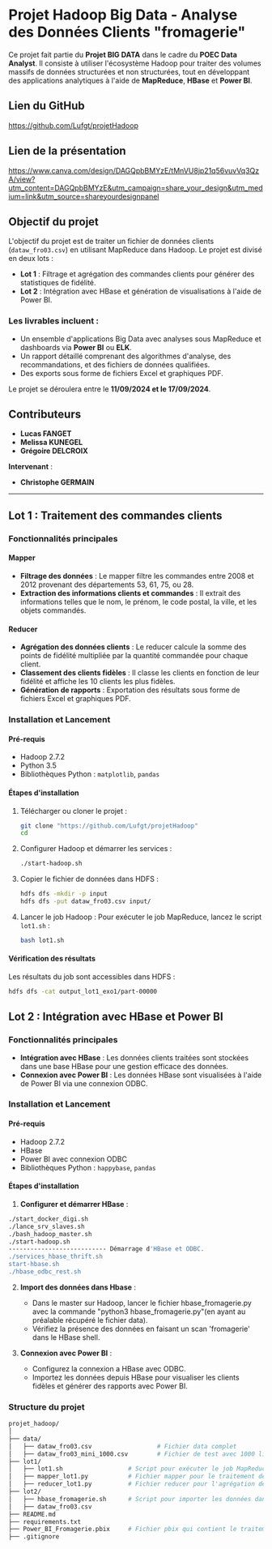 # Projet Hadoop Big Data - Analyse des Données Clients "fromagerie"

Ce projet fait partie du **Projet BIG DATA** dans le cadre du **POEC Data Analyst**. Il consiste à utiliser l'écosystème Hadoop pour traiter des volumes massifs de données structurées et non structurées, tout en développant des applications analytiques à l'aide de **MapReduce**, **HBase** et **Power BI**.

## Lien du GitHub
https://github.com/Lufgt/projetHadoop

## Lien de la présentation
https://www.canva.com/design/DAGQpbBMYzE/tMnVU8jp21q56vuvVq3QzA/view?utm_content=DAGQpbBMYzE&utm_campaign=share_your_design&utm_medium=link&utm_source=shareyourdesignpanel

## Objectif du projet

L'objectif du projet est de traiter un fichier de données clients (`dataw_fro03.csv`) en utilisant MapReduce dans Hadoop. Le projet est divisé en deux lots :

- **Lot 1** : Filtrage et agrégation des commandes clients pour générer des statistiques de fidélité.
- **Lot 2** : Intégration avec HBase et génération de visualisations à l'aide de Power BI.

### Les livrables incluent :

- Un ensemble d'applications Big Data avec analyses sous MapReduce et dashboards via **Power BI** ou **ELK**.
- Un rapport détaillé comprenant des algorithmes d'analyse, des recommandations, et des fichiers de données qualifiées.
- Des exports sous forme de fichiers Excel et graphiques PDF.

Le projet se déroulera entre le **11/09/2024 et le 17/09/2024**.

## Contributeurs

- **Lucas FANGET**
- **Melissa KUNEGEL**
- **Grégoire DELCROIX**

**Intervenant** :
- **Christophe GERMAIN**

---

## Lot 1 : Traitement des commandes clients

### Fonctionnalités principales

#### Mapper
- **Filtrage des données** : Le mapper filtre les commandes entre 2008 et 2012 provenant des départements 53, 61, 75, ou 28.
- **Extraction des informations clients et commandes** : Il extrait des informations telles que le nom, le prénom, le code postal, la ville, et les objets commandés.

#### Reducer
- **Agrégation des données clients** : Le reducer calcule la somme des points de fidélité multipliée par la quantité commandée pour chaque client.
- **Classement des clients fidèles** : Il classe les clients en fonction de leur fidélité et affiche les 10 clients les plus fidèles.
- **Génération de rapports** : Exportation des résultats sous forme de fichiers Excel et graphiques PDF.

### Installation et Lancement

#### Pré-requis
- Hadoop 2.7.2
- Python 3.5
- Bibliothèques Python : `matplotlib`, `pandas`

#### Étapes d'installation

1. Télécharger ou cloner le projet :
    ```bash
    git clone "https://github.com/Lufgt/projetHadoop"
    cd 
    ```

2. Configurer Hadoop et démarrer les services :
    ```bash
    ./start-hadoop.sh
    ```

3. Copier le fichier de données dans HDFS :
    ```bash
    hdfs dfs -mkdir -p input
    hdfs dfs -put dataw_fro03.csv input/
    ```

4. Lancer le job Hadoop :
    Pour exécuter le job MapReduce, lancez le script `lot1.sh` :
    ```bash
    bash lot1.sh
    ```

#### Vérification des résultats
Les résultats du job sont accessibles dans HDFS :
```bash
hdfs dfs -cat output_lot1_exo1/part-00000
```


## Lot 2 : Intégration avec HBase et Power BI

### Fonctionnalités principales
- **Intégration avec HBase** : Les données clients traitées sont stockées dans une base HBase pour une gestion efficace des données.
- **Connexion avec Power BI** : Les données HBase sont visualisées à l'aide de Power BI via une connexion ODBC.

### Installation et Lancement

#### Pré-requis
- Hadoop 2.7.2
- HBase
- Power BI avec connexion ODBC
- Bibliothèques Python : `happybase`, `pandas`

#### Étapes d'installation

1. **Configurer et démarrer HBase** :
```bash
./start_docker_digi.sh
./lance_srv_slaves.sh
./bash_hadoop_master.sh
./start-hadoop.sh
--------------------------- Démarrage d'HBase et ODBC.
./services_hbase_thrift.sh
start-hbase.sh
./hbase_odbc_rest.sh
```
2. **Import des données dans Hbase** :
   - Dans le master sur Hadoop, lancer le fichier hbase_fromagerie.py avec la commande "python3 hbase_fromagerie.py"(en ayant au préalable récupéré le fichier data).
   - Vérifiez la présence des données en faisant un scan 'fromagerie' dans le HBase shell.


3. **Connexion avec Power BI** :
   - Configurez la connexion a HBase avec ODBC.
   - Importez les données depuis HBase pour visualiser les clients fidèles et générer des rapports avec Power BI.

### Structure du projet

```bash
projet_hadoop/
│
├── data/
│   ├── dataw_fro03.csv                  # Fichier data complet
│   ├── dataw_fro03_mini_1000.csv        # Fichier de test avec 1000 lignes
├── lot1/
│   ├── lot1.sh                  # Script pour exécuter le job MapReduce
│   ├── mapper_lot1.py           # Fichier mapper pour le traitement des données
│   ├── reducer_lot1.py          # Fichier reducer pour l'agrégation des données
├── lot2/
│   ├── hbase_fromagerie.sh      # Script pour importer les données dans HBase
│   ├── dataw_fro03.csv             
├── README.md                    
├── requirements.txt
├── Power_BI_Fromagerie.pbix     # Fichier pbix qui contient le traitement et les dashboard Power BI 
├── .gitignore                   
          
